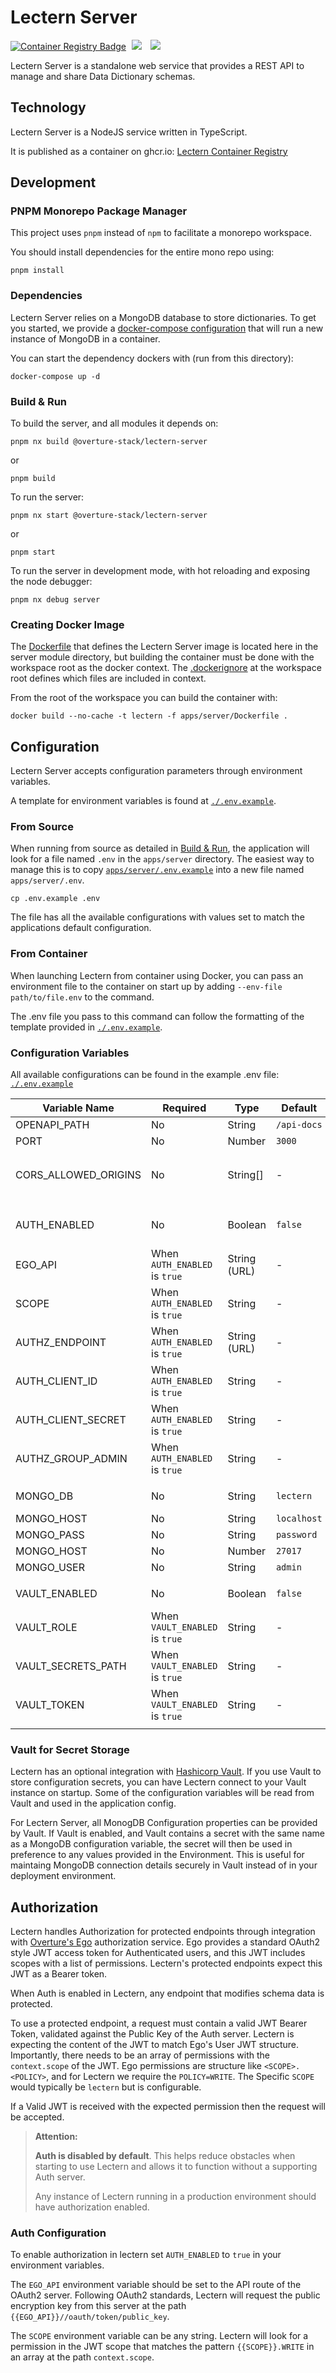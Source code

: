 # Lectern Server

[<img alt="Container Registry Badge" src="https://img.shields.io/badge/Docker--Image-ghcr.io-blue?style=for-the-badge&color=blue&cacheSeconds=0" />](https://github.com/overture-stack/lectern/pkgs/container/lectern)
[<img hspace="5" src="https://img.shields.io/badge/chat--with--developers-overture--slack-blue?style=for-the-badge">](http://slack.overture.bio)
[<img hspace="5" src="https://img.shields.io/badge/License-AGPL--3.0-blue?style=for-the-badge">](https://github.com/overture-stack/lectern/blob/develop/LICENSE)

Lectern Server is a standalone web service that provides a REST API to manage and share Data Dictionary schemas.

## Technology

Lectern Server is a NodeJS service written in TypeScript.

It is published as a container on ghcr.io: [Lectern Container Registry](https://github.com/overture-stack/lectern/pkgs/container/lectern)

## Development

### PNPM Monorepo Package Manager

This project uses `pnpm` instead of `npm` to facilitate a monorepo workspace.

You should install dependencies for the entire mono repo using:

```shell
pnpm install
```

### Dependencies

Lectern Server relies on a MongoDB database to store dictionaries. To get you started, we provide a [docker-compose configuration](./docker-compose.yaml) that will run a new instance of MongoDB in a container.

You can start the dependency dockers with (run from this directory):

```shell
docker-compose up -d
```

### Build & Run

To build the server, and all modules it depends on:

```shell
pnpm nx build @overture-stack/lectern-server
```

or

```shell
pnpm build
```

To run the server:

```shell
pnpm nx start @overture-stack/lectern-server
```

or

```shell
pnpm start
```

To run the server in development mode, with hot reloading and exposing the node debugger:

```shell
pnpm nx debug server
```

### Creating Docker Image

The [Dockerfile](./Dockerfile) that defines the Lectern Server image is located here in the server module directory, but building the container must be done with the workspace root as the docker context. The [.dockerignore](../../.dockerignore) at the workspace root defines which files are included in context.

From the root of the workspace you can build the container with:

```shell
docker build --no-cache -t lectern -f apps/server/Dockerfile .
```

## Configuration

Lectern Server accepts configuration parameters through environment variables.

A template for environment variables is found at [`./.env.example`](./.env.example).

### From Source

When running from source as detailed in [Build & Run](#build--run), the application will look for a file named `.env` in the `apps/server` directory. The easiest way to manage this is to copy [`apps/server/.env.example`](./.env.example) into a new file named `apps/server/.env`.

```shell
cp .env.example .env
```

The file has all the available configurations with values set to match the applications default configuration.

### From Container

When launching Lectern from container using Docker, you can pass an environment file to the container on start up by adding `--env-file path/to/file.env` to the command.

The .env file you pass to this command can follow the formatting of the template provided in [`./.env.example`](./.env.example).

### Configuration Variables

All available configurations can be found in the example .env file: [`./.env.example`](./.env.example)

| Variable Name        | Required                       | Type         | Default     | Description                                                                                                                                             |
| -------------------- | ------------------------------ | ------------ | ----------- | ------------------------------------------------------------------------------------------------------------------------------------------------------- |
| OPENAPI_PATH         | No                             | String       | `/api-docs` | Path to Swagger UI with API documentation.                                                                                                              |
| PORT                 | No                             | Number       | `3000`      | Port Lectern Server API will listen to.                                                                                                                 |
| CORS_ALLOWED_ORIGINS | No                             | String[]     | -           | List of domains that will be allowed by CORS. Multiple domains can be listed, separated by commas. Example: `http://localhost:5173,https://example.com` |
|                      |                                |              |             |                                                                                                                                                         |
| AUTH_ENABLED         | No                             | Boolean      | `false`     | Set to `true` to enable Authorization restrictions on all endpoints that modify data. For more details see [Authorization](#authorization).             |
| EGO_API              | When `AUTH_ENABLED` is `true`  | String (URL) | -           | URL to the EGO API root. See [Auth Configuration](#auth-configuration).                                                                                 |
| SCOPE                | When `AUTH_ENABLED` is `true`  | String       | -           | Policy name to look for in JWT Scope. See [Auth Configuration](#auth-configuration).                                                                    |
| AUTHZ_ENDPOINT       | When `AUTH_ENABLED` is `true`  | String (URL) | -           | Authz endpoint to query for authorization.                                                                                                              |
| AUTH_CLIENT_ID       | When `AUTH_ENABLED` is `true`  | String       | -           | Client ID used for authentication service.                                                                                                              |
| AUTH_CLIENT_SECRET   | When `AUTH_ENABLED` is `true`  | String       | -           | Client secret used for authentication service.                                                                                                          |
| AUTHZ_GROUP_ADMIN    | When `AUTH_ENABLED` is `true`  | String       | -           | Group name used to determine administrative privileges.                                                                                                 |
|                      |                                |              |             |                                                                                                                                                         |
| MONGO_DB             | No                             | String       | `lectern`   | Name of Database to connect with in MongoDB                                                                                                             |
| MONGO_HOST           | No                             | String       | `localhost` | Host of MongoDB                                                                                                                                         |
| MONGO_PASS           | No                             | String       | `password`  | Password used for MongoDB Connection                                                                                                                    |
| MONGO_HOST           | No                             | Number       | `27017`     | Port of MongoDB                                                                                                                                         |
| MONGO_USER           | No                             | String       | `admin`     | User name for MongoDB Connection                                                                                                                        |
|                      |                                |              |             |                                                                                                                                                         |
| VAULT_ENABLED        | No                             | Boolean      | `false`     | Set to true to enable reading secret values from Vault. See [Vault for Secret Storage](#vault-for-secret-storage).                                      |
| VAULT_ROLE           | When `VAULT_ENABLED` is `true` | String       | -           | Role to use for Vault connection, needs permission to read from `VAULT_SECRETS_PATH`                                                                    |
| VAULT_SECRETS_PATH   | When `VAULT_ENABLED` is `true` | String       | -           | Path to location in Vault that holds Lectern relevant secrets                                                                                           |
| VAULT_TOKEN          | When `VAULT_ENABLED` is `true` | String       | -           | Access Token to read from Vault using specified `VAULT_ROLE`                                                                                            |
|                      |

### Vault for Secret Storage

Lectern has an optional integration with [Hashicorp Vault](https://www.vaultproject.io/). If you use Vault to store configuration secrets, you can have Lectern connect to your Vault instance on startup. Some of the configuration variables will be read from Vault and used in the application config.

For Lectern Server, all MonogDB Configuration properties can be provided by Vault. If Vault is enabled, and Vault contains a secret with the same name as a MongoDB configuration variable, the secret will then be used in preference to any values provided in the Environment. This is useful for maintaing MongoDB connection details securely in Vault instead of in your deployment environment.

## Authorization

Lectern handles Authorization for protected endpoints through integration with [Overture's Ego](https://www.overture.bio/products/ego/) authorization service. Ego provides a standard OAuth2 style JWT access token for Authenticated users, and this JWT includes scopes with a list of permissions. Lectern's protected endpoints expect this JWT as a Bearer token.

When Auth is enabled in Lectern, any endpoint that modifies schema data is protected.

To use a protected endpoint, a request must contain a valid JWT Bearer Token, validated against the Public Key of the Auth server. Lectern is expecting the content of the JWT to match Ego's User JWT structure. Importantly, there needs to be an array of permissions with the `context.scope` of the JWT. Ego permissions are structure like `<SCOPE>.<POLICY>`, and for Lectern we require the `POLICY=WRITE`. The Specific `SCOPE` would typically be `lectern` but is configurable.

If a Valid JWT is received with the expected permission then the request will be accepted.

> **Attention:**
>
> **Auth is disabled by default**. This helps reduce obstacles when starting to use Lectern and allows it to function without a supporting Auth server.
>
> Any instance of Lectern running in a production environment should have authorization enabled.

### Auth Configuration

To enable authorization in lectern set `AUTH_ENABLED` to `true` in your environment variables.

The `EGO_API` environment variable should be set to the API route of the OAuth2 server. Following OAuth2 standards, Lectern will request the public encryption key from this server at the path `{{EGO_API}}//oauth/token/public_key`.

The `SCOPE` environment variable can be any string. Lectern will look for a permission in the JWT scope that matches the pattern `{{SCOPE}}.WRITE` in an array at the path `context.scope`.
